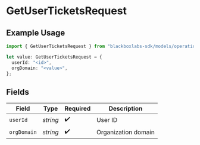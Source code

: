 # GetUserTicketsRequest

## Example Usage

```typescript
import { GetUserTicketsRequest } from "blackboxlabs-sdk/models/operations";

let value: GetUserTicketsRequest = {
  userId: "<id>",
  orgDomain: "<value>",
};
```

## Fields

| Field               | Type                | Required            | Description         |
| ------------------- | ------------------- | ------------------- | ------------------- |
| `userId`            | *string*            | :heavy_check_mark:  | User ID             |
| `orgDomain`         | *string*            | :heavy_check_mark:  | Organization domain |